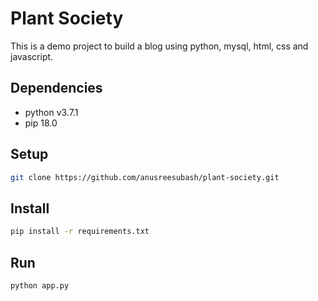 # Plant Society
This is a demo project to build a blog using python, mysql, html, css and javascript.

## Dependencies
* python v3.7.1
* pip 18.0

## Setup
```bash
git clone https://github.com/anusreesubash/plant-society.git
```

## Install
```bash
pip install -r requirements.txt
```

## Run
```bash
python app.py
```